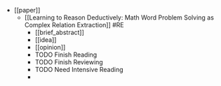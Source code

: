 - [[paper]]
	- [[Learning to Reason Deductively: Math Word Problem Solving as Complex Relation Extraction]] #RE
		- [[brief_abstract]]
		- [[idea]]
		- [[opinion]]
		- TODO  Finish Reading
		- TODO Finish Reviewing
		- TODO Need Intensive Reading
		-